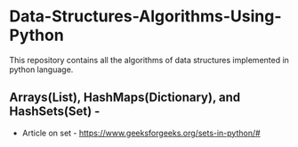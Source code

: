 # Data-Structures-Algorithms-Using-Python
This repository contains all the algorithms of data structures implemented in python language. 

## Arrays(List), HashMaps(Dictionary), and HashSets(Set) - 
- Article on set - https://www.geeksforgeeks.org/sets-in-python/#

